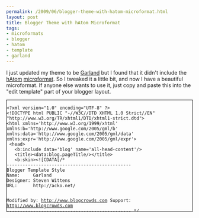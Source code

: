 ```yaml
--- 
permalink: /2009/06/blogger-theme-with-hatom-microformat.html
layout: post
title: Blogger Theme with hAtom Microformat
tags: 
- microformats
- blogger
- hatom
- template
- garland
---
```

I just updated my theme to be <a href="http://www.blogcrowds.com/resources/view_template.php/garland_73">Garland</a> but I found that it didn't include the <a href="http://microformats.com/wiki/hatom">hAtom</a> <a href="http://microformats/">microformat</a>. So I tweaked it a little bit, and now I have a beautiful microformat. If anyone else wants to use it, just copy and paste this into the "edit template" part of your blogger layout.

<div style="border: 1px solid black; overflow: scroll; height: 300px;" id="garland_template"><pre><code>&lt;?xml version="1.0" encoding="UTF-8" ?&gt;
&lt;!DOCTYPE html PUBLIC "-//W3C//DTD XHTML 1.0 Strict//EN" "http://www.w3.org/TR/xhtml1/DTD/xhtml1-strict.dtd"&gt;
&lt;html xmlns='http://www.w3.org/1999/xhtml' xmlns:b='http://www.google.com/2005/gml/b' xmlns:data='http://www.google.com/2005/gml/data' xmlns:expr='http://www.google.com/2005/gml/expr'&gt;
 &lt;head&gt;
   &lt;b:include data='blog' name='all-head-content'/&gt;
   &lt;title&gt;&lt;data:blog.pageTitle/&gt;&lt;/title&gt;
   &lt;b:skin&gt;&lt;![CDATA[/*
-----------------------------------------------
Blogger Template Style
Name:     Garland
Designer: Steven Wittens
URL:      http://acko.net/

Modified by: http://www.blogcrowds.com
Support:     http://www.blogcrowds.com
----------------------------------------------- */

a:link, a:visited {
color: #027ac6;
text-decoration: none;
}

a:hover {
color: #0062a0;
text-decoration: underline;
}

a:active, a.active {
color: #5895be;
}

body {
background: #edf5fa;
color: #494949;
font: 12px/170% Verdana, Arial, Helvetica, sans-serif;
margin: 0;
padding: 0;
}

body.sidebar-left  #footer {
margin-left: -210px;
}

/* So we move the #center container over the sidebars to compensate */
body.sidebar-left #center {
margin-left: -210px;
}

/* And add blanks left and right for the sidebars to fill */
body.sidebar-left #squeeze {
margin-left: 210px;
}

body.sidebar-right #center {
margin-right: -210px;
}

body.sidebar-right #footer {
margin-right: -210px;
}

body.sidebar-right #squeeze {
margin-right: 210px;
}

body.sidebars #center {
margin: 0 -210px;
}

body.sidebars #footer {
margin: 0 -210px;
}

body.sidebars #squeeze {
margin: 0 210px;
}

.meta{margin:0 0 30px 0}

.sidebar .widget{margin:0 0 20px 0}

dl {
margin: 0.5em 0 1em 1.5em;
}

dl dd {
margin: 0 0 .5em 1.5em;
}

dl dt {
}

h1 {
font-size: 170%;
}

h1, h2, h3, h4, h5, h6 {
font-family: Helvetica, Arial, sans-serif;
font-weight: normal;
margin: 0;
padding: 0;
}

h2 {
font-size: 160%;
line-height: 130%;
}

h3, .sidebar h2 {
font-size: 140%;
}

h4 {
font-size: 130%;
}

h5 {
font-size: 120%;
}

h6 {
font-size: 110%;
}

hr {
background: #5294c1;
border: none;
height: 1px;
margin: 0;
padding: 0;
}

img, a img {
border: none;
}

input {
color: #494949;
font: 12px/100% Verdana, Arial, Helvetica, sans-serif;
}

p {
margin: 0.6em 0 1.2em;
padding: 0;
}

textarea, select {
color: #494949;
font: 12px/160% Verdana, Arial, Helvetica, sans-serif;
}

.content ul {
margin: 0.5em 0 1em;
padding: 0;
}

.content ul li {
margin: 0.4em 0 0.4em 1.5em;
}

ul, quote, code, fieldset {
margin: .5em 0;
}

/**
* Primary navigation
*/
ul.primary-links {
float: right;
margin: 0;
padding: 0;
position: relative;
z-index: 4;
/* Hide links - no idea how to get rid of them */
       display : none;
}

ul.primary-links li {
background: none;
float: left;
margin: 0;
padding: 0;
}

ul.primary-links li a, ul.primary-links li a:link, ul.primary-links li a:visited {
background: transparent url("http://s61.photobucket.com/albums/h59/c_stavanger/garland/bg-navigation-item.png") no-repeat 50% 0;
color: #fff;
display: block;
margin: 0 1em;
padding: .75em 0 0;
}

ul.primary-links li a:hover, ul.primary-links li a.active {
background: transparent url("http://s61.photobucket.com/albums/h59/c_stavanger/garland/bg-navigation-item-hover.png") no-repeat 50% 0;
color: #fff;
}

.nextprev {
margin-bottom: 60px;
margin-top: 10px;
}

.alignleft {
float: left;
}

.alignright {
float: right;
clear: both;
}

.commentlist {
list-style: none;
margin: 1em 0 3em;
padding: 0;
}

.commentlist .alt {
background: #edf5fa;
}

.commentlist .avatar {
border: 1px dotted #ccc;
float: right;
margin-right: 25px;
padding: 2px;
}

.commentlist cite {
font-weight: bold;
}

.commentlist li {
padding: 1em 2em;
}

.menu {
list-style: none;
margin: 0;
padding: 0;
}

.menu li li, .item-list ul li, li.leaf, .links li, .sidebar .li {
background: transparent url("http://s61.photobucket.com/albums/h59/c_stavanger/garland/menu-leaf.gif") no-repeat 0 .35em;
list-style-image: none;
list-style-type: none;
padding: 0 0 .3em 13px;
}

.post {
margin-bottom: 2em;
overflow: hidden;
}

#header h1, #header h1 a {
color: #fff;
font-size: 1.5em;
font-weight: normal;
text-decoration: none;
text-shadow: #1659ac 0px 1px 3px;
}

#navigation {
background: url("http://s61.photobucket.com/albums/h59/c_stavanger/garland/bg-navigation.png") repeat-x 50% 100%;
height: 1em;
}

#s {
margin-bottom: 5px;
}

/* Layout and images */
#wrapper {
background: url("http://s61.photobucket.com/albums/h59/c_stavanger/garland/body.png") #edf5fa repeat-x 50% 0;
height: 600px;
}

#wrapper #container {
margin: 0 auto;
max-width: 1270px;
padding: 0 20px;
}

/* We must define 100% width to avoid the body being too narrow for near-empty pages */
#wrapper #container #center {
float: left;
width: 100%;
}

/* Now we add the backgrounds for the main content shading */
#wrapper #container #center #squeeze {
background: url("http://s61.photobucket.com/albums/h59/c_stavanger/garland/bg-content.png") #fff repeat-x 50% 0;
}

#wrapper #container #center .right-corner {
background: transparent url("http://s61.photobucket.com/albums/h59/c_stavanger/garland/bg-content-right.png") no-repeat 100% 0;
left: 10px;
position: relative;
}

#wrapper #container #center .right-corner .left-corner {
background: transparent url("http://s61.photobucket.com/albums/h59/c_stavanger/garland/bg-content-left.png") no-repeat 0 0;
left: -10px;
margin-left: -10px;
min-height: 400px;
padding: 60px 25px 5em 35px;
position: relative;
}

#wrapper #container #footer {
clear: both;
color: #898989;
float: none;
margin: 4em 0 -3em;
text-align: center;
}

#wrapper #container #header {
height: 80px;
}

#wrapper #container #header #logo-floater {
position: absolute;
}

#wrapper #container #header h1, #wrapper #container #header h1 a:link, #wrapper #container #header h1 a:visited {
font-weight: bold;
line-height: 120px;
position: relative;
white-space: nowrap;
z-index: 2;
}

/* We ensure the sidebars are still clickable using z-index */
#wrapper #container .sidebar {
float: left;
margin: 60px 0 5em;
width: 208px;
z-index: 2;
}

body &gt; #wrapper #container .sidebar {
position: relative;
}

#sidebar-left li {
margin-right: 10px;
}

#sidebar-right ul {
margin-left: 20px;
}

#sidebar2 {margin:0 0 0 20px;}

#sidebar-right li ul {
margin-left: 0;
}

.sidebar ul {
margin-left: 0;
padding: 0;
}

.content img {
margin-left: 10px;
}

#comment {
width: 400px;
}

]]&gt;&lt;/b:skin&gt;
 &lt;/head&gt;

&lt;body class='sidebars'&gt;
 &lt;div id='navigation'/&gt;

&lt;div id='wrapper'&gt;
&lt;div class='clear-block' id='container'&gt;

   &lt;!-- skip links for text browsers --&gt;
   &lt;span id='skiplinks' style='display:none;'&gt;
     &lt;a href='#main'&gt;skip to main &lt;/a&gt; |
     &lt;a href='#sidebar'&gt;skip to sidebar&lt;/a&gt;
   &lt;/span&gt;

   &lt;div id='header'&gt;
     &lt;b:section class='header' id='header' maxwidgets='1' showaddelement='no'&gt;
&lt;b:widget id='Header1' locked='true' title='paulisageek (Header)' type='Header'&gt;
&lt;b:includable id='title'&gt;
 &lt;b:if cond='data:blog.url == data:blog.homepageUrl'&gt;
   &lt;data:title/&gt;
 &lt;b:else/&gt;
   &lt;a expr:href='data:blog.homepageUrl'&gt;&lt;data:title/&gt;&lt;/a&gt;
 &lt;/b:if&gt;
&lt;/b:includable&gt;
&lt;b:includable id='description'&gt;
 &lt;div class='descriptionwrapper'&gt;
   &lt;p class='description'&gt;&lt;span&gt;&lt;data:description/&gt;&lt;/span&gt;&lt;/p&gt;
 &lt;/div&gt;
&lt;/b:includable&gt;
&lt;b:includable id='main'&gt;
 &lt;div id='logo-floater'&gt;
   &lt;h1&gt;
      &lt;b:if cond='data:blog.url == data:blog.homepageUrl'&gt;
       &lt;a href='#'&gt;&lt;data:title/&gt;&lt;/a&gt;
     &lt;b:else/&gt;
       &lt;a expr:href='data:blog.homepageUrl'&gt;&lt;data:title/&gt;&lt;/a&gt;
     &lt;/b:if&gt;
   &lt;/h1&gt;
 &lt;/div&gt;
 &lt;ul class='links primary-links'&gt;
   &lt;li&gt;&lt;a expr:href='data:blog.homepageUrl'&gt;&lt;data:title/&gt;&lt;/a&gt;&lt;/li&gt;
 &lt;/ul&gt;
&lt;/b:includable&gt;
&lt;/b:widget&gt;
&lt;/b:section&gt;
   &lt;/div&gt;

   &lt;div class='sidebar' id='sidebar-left'&gt;&lt;b:section class='side' id='sidebar1' preferred='yes'&gt;
&lt;b:widget id='Feed1' locked='false' title='FriendFeed - ptarjan' type='Feed'&gt;
&lt;b:includable id='main'&gt;
   &lt;h2&gt;&lt;data:title/&gt;&lt;/h2&gt;
   &lt;div class='widget-content' expr:id='data:widget.instanceId + "_feedItemListDisplay"'&gt;
     &lt;span style='filter: alpha(25); opacity: 0.25;'&gt;
       &lt;a expr:href='data:feedUrl'&gt;&lt;data:loadingMsg/&gt;&lt;/a&gt;
     &lt;/span&gt;
   &lt;/div&gt;
   &lt;b:include name='quickedit'/&gt;
 &lt;/b:includable&gt;
&lt;/b:widget&gt;
&lt;b:widget id='BlogArchive1' locked='false' title='Blog Archive' type='BlogArchive'&gt;
&lt;b:includable id='main'&gt;
 &lt;b:if cond='data:title'&gt;
   &lt;h2&gt;&lt;data:title/&gt;&lt;/h2&gt;
 &lt;/b:if&gt;
 &lt;div class='widget-content'&gt;
 &lt;div id='ArchiveList'&gt;
 &lt;div expr:id='data:widget.instanceId + "_ArchiveList"'&gt;
   &lt;b:if cond='data:style == "HIERARCHY"'&gt;
    &lt;b:include data='data' name='interval'/&gt;
   &lt;/b:if&gt;
   &lt;b:if cond='data:style == "FLAT"'&gt;
     &lt;b:include data='data' name='flat'/&gt;
   &lt;/b:if&gt;
   &lt;b:if cond='data:style == "MENU"'&gt;
     &lt;b:include data='data' name='menu'/&gt;
   &lt;/b:if&gt;
 &lt;/div&gt;
 &lt;/div&gt;
 &lt;b:include name='quickedit'/&gt;
 &lt;/div&gt;
&lt;/b:includable&gt;
&lt;b:includable id='flat' var='data'&gt;
 &lt;ul&gt;
   &lt;b:loop values='data:data' var='i'&gt;
     &lt;li class='archivedate'&gt;
       &lt;a expr:href='data:i.url'&gt;&lt;data:i.name/&gt;&lt;/a&gt; (&lt;data:i.post-count/&gt;)
     &lt;/li&gt;
   &lt;/b:loop&gt;
 &lt;/ul&gt;
&lt;/b:includable&gt;
&lt;b:includable id='menu' var='data'&gt;
 &lt;select expr:id='data:widget.instanceId + "_ArchiveMenu"'&gt;
   &lt;option value=''&gt;&lt;data:title/&gt;&lt;/option&gt;
   &lt;b:loop values='data:data' var='i'&gt;
     &lt;option expr:value='data:i.url'&gt;&lt;data:i.name/&gt; (&lt;data:i.post-count/&gt;)&lt;/option&gt;
   &lt;/b:loop&gt;
 &lt;/select&gt;
&lt;/b:includable&gt;
&lt;b:includable id='interval' var='intervalData'&gt;
 &lt;b:loop values='data:intervalData' var='i'&gt;
     &lt;ul&gt;
       &lt;li expr:class='"archivedate " + data:i.expclass'&gt;
         &lt;b:include data='i' name='toggle'/&gt;
         &lt;a class='post-count-link' expr:href='data:i.url'&gt;&lt;data:i.name/&gt;&lt;/a&gt;
           &lt;span class='post-count' dir='ltr'&gt;(&lt;data:i.post-count/&gt;)&lt;/span&gt;
         &lt;b:if cond='data:i.data'&gt;
           &lt;b:include data='i.data' name='interval'/&gt;
         &lt;/b:if&gt;
         &lt;b:if cond='data:i.posts'&gt;
           &lt;b:include data='i.posts' name='posts'/&gt;
         &lt;/b:if&gt;
       &lt;/li&gt;
     &lt;/ul&gt;
 &lt;/b:loop&gt;
&lt;/b:includable&gt;
&lt;b:includable id='toggle' var='interval'&gt;
 &lt;b:if cond='data:interval.toggleId'&gt;
 &lt;b:if cond='data:interval.expclass == "expanded"'&gt;
   &lt;a class='toggle' expr:href='data:widget.actionUrl + "&amp;action=toggle" +       "&amp;dir=close&amp;toggle=" + data:interval.toggleId +       "&amp;toggleopen=" + data:toggleopen'&gt;
       &lt;span class='zippy toggle-open'&gt;▼ &lt;/span&gt;
   &lt;/a&gt;
 &lt;b:else/&gt;
   &lt;a class='toggle' expr:href='data:widget.actionUrl + "&amp;action=toggle" +         "&amp;dir=open&amp;toggle=" + data:interval.toggleId +         "&amp;toggleopen=" + data:toggleopen'&gt;
         &lt;span class='zippy'&gt;
           &lt;b:if cond='data:blog.languageDirection == "rtl"'&gt;
             ◄
           &lt;b:else/&gt;
             ►
           &lt;/b:if&gt;
         &lt;/span&gt;
   &lt;/a&gt;
 &lt;/b:if&gt;
&lt;/b:if&gt;
&lt;/b:includable&gt;
&lt;b:includable id='posts' var='posts'&gt;
 &lt;ul class='posts'&gt;
   &lt;b:loop values='data:posts' var='i'&gt;
     &lt;li&gt;&lt;a expr:href='data:i.url'&gt;&lt;data:i.title/&gt;&lt;/a&gt;&lt;/li&gt;
   &lt;/b:loop&gt;
 &lt;/ul&gt;
&lt;/b:includable&gt;
&lt;/b:widget&gt;
&lt;b:widget id='AdSense1' locked='false' title='' type='AdSense'&gt;
&lt;b:includable id='main'&gt;
 &lt;div class='widget-content'&gt;
   &lt;data:adCode/&gt;
 &lt;/div&gt;
&lt;/b:includable&gt;
&lt;/b:widget&gt;
&lt;/b:section&gt;&lt;/div&gt;

     &lt;div id='crosscol-wrapper' style='text-align:center'&gt;
       &lt;b:section class='crosscol' id='crosscol' showaddelement='no'/&gt;
     &lt;/div&gt;

     &lt;div id='center'&gt;&lt;div id='squeeze'&gt;&lt;div class='right-corner'&gt;&lt;div class='left-corner'&gt;
     &lt;!-- begin content --&gt;
     &lt;div class='node'&gt;
       &lt;b:section class='main' id='main' showaddelement='no'&gt;
&lt;b:widget id='Blog1' locked='true' title='Blog Posts' type='Blog'&gt;
&lt;b:includable id='nextprev'&gt;
 &lt;div class='blog-pager hentry' id='blog-pager'&gt;
   &lt;b:if cond='data:newerPageUrl'&gt;
     &lt;span id='blog-pager-newer-link'&gt;
     &lt;a class='blog-pager-newer-link' expr:href='data:newerPageUrl' expr:id='data:widget.instanceId + "_blog-pager-newer-link"' expr:title='data:newerPageTitle'&gt;&lt;data:newerPageTitle/&gt;&lt;/a&gt;
     &lt;/span&gt;
   &lt;/b:if&gt;

   &lt;b:if cond='data:olderPageUrl'&gt;
     &lt;span id='blog-pager-older-link'&gt;
     &lt;a class='blog-pager-older-link' expr:href='data:olderPageUrl' expr:id='data:widget.instanceId + "_blog-pager-older-link"' expr:title='data:olderPageTitle'&gt;&lt;data:olderPageTitle/&gt;&lt;/a&gt;
     &lt;/span&gt;
   &lt;/b:if&gt;

   &lt;b:if cond='data:blog.homepageUrl != data:blog.url'&gt;
     &lt;a class='home-link' expr:href='data:blog.homepageUrl'&gt;&lt;data:homeMsg/&gt;&lt;/a&gt;
     &lt;b:else/&gt;
     &lt;b:if cond='data:newerPageUrl'&gt;
       &lt;a class='home-link' expr:href='data:blog.homepageUrl'&gt;&lt;data:homeMsg/&gt;&lt;/a&gt;
     &lt;/b:if&gt;
   &lt;/b:if&gt;

 &lt;/div&gt;
 &lt;div class='clear'/&gt;
&lt;/b:includable&gt;
&lt;b:includable id='backlinks' var='post'&gt;
 &lt;a name='links'/&gt;&lt;h4&gt;&lt;data:post.backlinksLabel/&gt;&lt;/h4&gt;
 &lt;b:if cond='data:post.numBacklinks != 0'&gt;
   &lt;dl class='comments-block' id='comments-block'&gt;
     &lt;b:loop values='data:post.backlinks' var='backlink'&gt;
       &lt;div class='collapsed-backlink backlink-control'&gt;
         &lt;dt class='comment-title'&gt;
           &lt;span class='backlink-toggle-zippy'&gt; &lt;/span&gt;
           &lt;a expr:href='data:backlink.url' rel='nofollow'&gt;&lt;data:backlink.title/&gt;&lt;/a&gt;
           &lt;b:include data='backlink' name='backlinkDeleteIcon'/&gt;
         &lt;/dt&gt;
         &lt;dd class='comment-body collapseable'&gt;
           &lt;data:backlink.snippet/&gt;
         &lt;/dd&gt;
         &lt;dd class='comment-footer collapseable'&gt;
           &lt;span class='comment-author'&gt;&lt;data:post.authorLabel/&gt; &lt;data:backlink.author/&gt;&lt;/span&gt;
           &lt;span class='comment-timestamp'&gt;&lt;data:post.timestampLabel/&gt; &lt;data:backlink.timestamp/&gt;&lt;/span&gt;
         &lt;/dd&gt;
       &lt;/div&gt;
     &lt;/b:loop&gt;
   &lt;/dl&gt;
 &lt;/b:if&gt;
 &lt;p class='comment-footer'&gt;
   &lt;a class='comment-link' expr:href='data:post.createLinkUrl' expr:id='data:widget.instanceId + "_backlinks-create-link"' target='_blank'&gt;&lt;data:post.createLinkLabel/&gt;&lt;/a&gt;
 &lt;/p&gt;
&lt;/b:includable&gt;
&lt;b:includable id='post' var='post'&gt;
  &lt;div class="hentry post"&gt;
   &lt;a expr:name='data:post.id'/&gt;
   &lt;b:if cond='data:post.title'&gt;
     &lt;h2 class="entry-title post-title"&gt;
    &lt;b:if cond='data:post.link'&gt;
      &lt;a expr:href='data:post.link' rel="bookmark"&gt;&lt;data:post.title/&gt;&lt;/a&gt;
    &lt;b:else/&gt;
       &lt;b:if cond='data:post.url'&gt;
         &lt;a expr:href='data:post.url' rel="bookmark"&gt;&lt;data:post.title/&gt;&lt;/a&gt;
       &lt;b:else/&gt;
         &lt;data:post.title/&gt;
       &lt;/b:if&gt;
    &lt;/b:if&gt;
     &lt;/h2&gt;
   &lt;/b:if&gt;
  
   &lt;span class='submitted'&gt;
     Posted On &lt;data:post.dateHeader/&gt;
     &lt;b:if cond='data:top.showTimestamp'&gt;
       at
       &lt;data:top.timestampLabel/&gt;
       &lt;b:if cond='data:post.url'&gt;
         &lt;a class='timestamp-link' expr:href='data:post.url' rel='bookmark' title='permanent link'&gt;&lt;abbr class='published' expr:title='data:post.timestampISO8601'&gt;&lt;data:post.timestamp/&gt;&lt;/abbr&gt;&lt;/a&gt;
       &lt;/b:if&gt;
     &lt;/b:if&gt; by &lt;span class="vcard author fn"&gt;&lt;data:post.author/&gt;&lt;/span&gt;
    
       &lt;!-- email post links --&gt;
       &lt;b:if cond='data:post.emailPostUrl'&gt;
         &lt;span class='item-action'&gt;
         &lt;a expr:href='data:post.emailPostUrl' expr:title='data:top.emailPostMsg'&gt;
           &lt;span class='email-post-icon'&gt; &lt;/span&gt;
         &lt;/a&gt;
         &lt;/span&gt;
       &lt;/b:if&gt;

       &lt;!-- quickedit pencil --&gt;
       &lt;b:include data='post' name='postQuickEdit'/&gt;
    
   &lt;/span&gt;

   &lt;div class='content entry-content'&gt;
     &lt;p&gt;&lt;data:post.body/&gt;&lt;/p&gt;
     &lt;div style='clear: both;'/&gt; &lt;!-- clear for photos floats --&gt;
   &lt;/div&gt;
  
   &lt;div class='meta'&gt;
       Posted in  &lt;b:if cond='data:post.labels'&gt;
         &lt;data:postLabelsLabel/&gt;
         &lt;b:loop values='data:post.labels' var='label'&gt;
           &lt;a expr:href='data:label.url' rel='tag'&gt;&lt;data:label.name/&gt;&lt;/a&gt;&lt;b:if cond='data:label.isLast != "true"'&gt;,&lt;/b:if&gt;
         &lt;/b:loop&gt;
       &lt;/b:if&gt; |

       &lt;b:if cond='data:blog.pageType != "item"'&gt;

         &lt;b:if cond='data:post.allowComments'&gt;
           &lt;a class='comment-link' expr:href='data:post.addCommentUrl' expr:onclick='data:post.addCommentOnclick'&gt;&lt;b:if cond='data:post.numComments == 1'&gt;1 &lt;data:top.commentLabel/&gt;&lt;b:else/&gt;&lt;data:post.numComments/&gt; &lt;data:top.commentLabelPlural/&gt;&lt;/b:if&gt;&lt;/a&gt;
         &lt;/b:if&gt;
       &lt;/b:if&gt;
  

      &lt;!-- backlinks --&gt;
        &lt;b:if cond='data:blog.pageType != "item"'&gt;
          &lt;b:if cond='data:post.showBacklinks'&gt;
            &lt;a class='comment-link' expr:href='data:post.url + "#links"'&gt;&lt;data:top.backlinkLabel/&gt;&lt;/a&gt;
          &lt;/b:if&gt;
        &lt;/b:if&gt;
   &lt;/div&gt;
  &lt;/div&gt;
&lt;/b:includable&gt;
&lt;b:includable id='commentDeleteIcon' var='comment'&gt;
 &lt;span expr:class='"item-control " + data:comment.adminClass'&gt;
   &lt;a expr:href='data:comment.deleteUrl' expr:title='data:top.deleteCommentMsg'&gt;
     &lt;span class='delete-comment-icon'&gt; &lt;/span&gt;
   &lt;/a&gt;
 &lt;/span&gt;
&lt;/b:includable&gt;
&lt;b:includable id='status-message'&gt;
 &lt;b:if cond='data:navMessage'&gt;
 &lt;div class='status-msg-wrap'&gt;
   &lt;div class='status-msg-body'&gt;
     &lt;data:navMessage/&gt;
   &lt;/div&gt;
   &lt;div class='status-msg-border'&gt;
     &lt;div class='status-msg-bg'&gt;
       &lt;div class='status-msg-hidden'&gt;&lt;data:navMessage/&gt;&lt;/div&gt;
     &lt;/div&gt;
   &lt;/div&gt;
 &lt;/div&gt;
 &lt;div style='clear: both;'/&gt;
 &lt;/b:if&gt;
&lt;/b:includable&gt;
&lt;b:includable id='feedLinks'&gt;
 &lt;b:if cond='data:blog.pageType != "item"'&gt; &lt;!-- Blog feed links --&gt;
   &lt;b:if cond='data:feedLinks'&gt;
     &lt;div class='blog-feeds'&gt;
       &lt;b:include data='feedLinks' name='feedLinksBody'/&gt;
     &lt;/div&gt;
   &lt;/b:if&gt;

   &lt;b:else/&gt; &lt;!--Post feed links --&gt;
   &lt;div class='post-feeds'&gt;
     &lt;b:loop values='data:posts' var='post'&gt;
       &lt;b:if cond='data:post.allowComments'&gt;
         &lt;b:if cond='data:post.feedLinks'&gt;
           &lt;b:include data='post.feedLinks' name='feedLinksBody'/&gt;
         &lt;/b:if&gt;
       &lt;/b:if&gt;
     &lt;/b:loop&gt;
   &lt;/div&gt;
 &lt;/b:if&gt;
&lt;/b:includable&gt;
&lt;b:includable id='comment-form' var='post'&gt;
 &lt;div class='comment-form'&gt;
   &lt;a name='comment-form'/&gt;
   &lt;h4 id='comment-post-message'&gt;&lt;data:postCommentMsg/&gt;&lt;/h4&gt;
   &lt;p&gt;&lt;data:blogCommentMessage/&gt;&lt;/p&gt;
   &lt;data:blogTeamBlogMessage/&gt;
   &lt;a expr:href='data:post.commentFormIframeSrc' id='comment-editor-src'/&gt;
   &lt;iframe allowtransparency='true' class='blogger-iframe-colorize blogger-comment-from-post' frameborder='0' height='275' id='comment-editor' name='comment-editor' scrolling='no' src='' width='100%'/&gt;
   &lt;data:post.friendConnectJs/&gt;
   &lt;data:post.cmtfpIframe/&gt;
   &lt;script type='text/javascript'&gt;
     BLOG_CMT_createIframe('&lt;data:post.appRpcRelayPath/&gt;', '&lt;data:post.communityId/&gt;');
   &lt;/script&gt;
 &lt;/div&gt;
&lt;/b:includable&gt;
&lt;b:includable id='backlinkDeleteIcon' var='backlink'&gt;
 &lt;span expr:class='"item-control " + data:backlink.adminClass'&gt;
   &lt;a expr:href='data:backlink.deleteUrl' expr:title='data:top.deleteBacklinkMsg'&gt;
     &lt;span class='delete-comment-icon'&gt; &lt;/span&gt;
   &lt;/a&gt;
 &lt;/span&gt;
&lt;/b:includable&gt;
&lt;b:includable id='feedLinksBody' var='links'&gt;
 &lt;div class='feed-links'&gt;
 &lt;data:feedLinksMsg/&gt;
 &lt;b:loop values='data:links' var='f'&gt;
    &lt;a class='feed-link' expr:href='data:f.url' expr:type='data:f.mimeType' target='_blank'&gt;&lt;data:f.name/&gt; (&lt;data:f.feedType/&gt;)&lt;/a&gt;
 &lt;/b:loop&gt;
 &lt;/div&gt;
&lt;/b:includable&gt;
&lt;b:includable id='postQuickEdit' var='post'&gt;
 &lt;b:if cond='data:post.editUrl'&gt;
   &lt;span expr:class='"item-control " + data:post.adminClass'&gt;
     &lt;a expr:href='data:post.editUrl' expr:title='data:top.editPostMsg'&gt;
       &lt;span class='quick-edit-icon'&gt; &lt;/span&gt;
     &lt;/a&gt;
   &lt;/span&gt;
 &lt;/b:if&gt;
&lt;/b:includable&gt;
&lt;b:includable id='comments' var='post'&gt;
   &lt;a name='comments'/&gt;
   &lt;b:if cond='data:post.allowComments'&gt;
     &lt;h3 id='comments'&gt;
       &lt;b:if cond='data:post.numComments == 1'&gt;
         1 &lt;data:commentLabel/&gt;:
       &lt;b:else/&gt;
         &lt;data:post.numComments/&gt; &lt;data:commentLabelPlural/&gt;:
       &lt;/b:if&gt;
     &lt;/h3&gt;

     &lt;ol class='commentlist'&gt;
       &lt;b:loop values='data:post.comments' var='comment'&gt;
         &lt;li&gt;
           &lt;a expr:name='"comment-" + data:comment.id'/&gt;
           &lt;cite&gt;
           &lt;b:if cond='data:comment.authorUrl'&gt;
             &lt;a expr:href='data:comment.authorUrl' rel='nofollow'&gt;&lt;data:comment.author/&gt;&lt;/a&gt;
           &lt;b:else/&gt;
             &lt;data:comment.author/&gt;
           &lt;/b:if&gt;
           &lt;/cite&gt; Says:
           &lt;small class='commentmetadata'&gt;&lt;a expr:href='"#comment-" + data:comment.id' title='comment permalink'&gt;
               &lt;data:comment.timestamp/&gt;
             &lt;/a&gt;
             &lt;b:include data='comment' name='commentDeleteIcon'/&gt;
           &lt;/small&gt;
             &lt;b:if cond='data:comment.isDeleted'&gt;
             &lt;span class='deleted-comment'&gt;&lt;data:comment.body/&gt;&lt;/span&gt;
           &lt;b:else/&gt;
             &lt;p&gt;&lt;data:comment.body/&gt;&lt;/p&gt;
           &lt;/b:if&gt;
         &lt;/li&gt;
       &lt;/b:loop&gt;
     &lt;/ol&gt;

     &lt;p class='comment-footer'&gt;
       &lt;a expr:href='data:post.addCommentUrl' expr:onclick='data:post.addCommentOnclick'&gt;&lt;data:postCommentMsg/&gt;&lt;/a&gt;
     &lt;/p&gt;
   &lt;/b:if&gt;

   &lt;div id='backlinks-container'&gt;
   &lt;div expr:id='data:widget.instanceId + "_backlinks-container"'&gt;
      &lt;b:if cond='data:post.showBacklinks'&gt;
        &lt;b:include data='post' name='backlinks'/&gt;
      &lt;/b:if&gt;
   &lt;/div&gt;
   &lt;/div&gt;
&lt;/b:includable&gt;
&lt;b:includable id='main' var='top'&gt;
 &lt;!-- posts --&gt;
 &lt;div class='post hfeed'&gt;

   &lt;b:include data='top' name='status-message'/&gt;

   &lt;b:loop values='data:posts' var='post'&gt;
     &lt;b:include data='post' name='post'/&gt;
     &lt;b:if cond='data:blog.pageType == "item"'&gt;
       &lt;b:include data='post' name='comments'/&gt;
     &lt;/b:if&gt;
   &lt;/b:loop&gt;
 &lt;/div&gt;

 &lt;!-- navigation --&gt;
 &lt;b:include name='nextprev'/&gt;

 &lt;!-- feed links --&gt;
 &lt;b:include name='feedLinks'/&gt;
&lt;/b:includable&gt;
&lt;/b:widget&gt;
&lt;/b:section&gt;&lt;/div&gt;&lt;!-- end content --&gt;&lt;!-- spacer for skins that want sidebar and main to be the same height--&gt;&lt;div class='clear'&gt; &lt;/div&gt;&lt;div id='footer-wrapper'&gt;&lt;b:section class='footer' id='footer'/&gt;&lt;/div&gt;&lt;/div&gt;&lt;/div&gt;&lt;/div&gt;&lt;/div&gt; &lt;!-- /.left-corner, /.right-corner, /#squeeze, /#center --&gt;&lt;div class='sidebar' id='sidebar-right'&gt;&lt;b:section class='side' id='sidebar2' preferred='yes'&gt;
&lt;b:widget id='Profile1' locked='false' title='About Me' type='Profile'&gt;
&lt;b:includable id='main'&gt;
   &lt;b:if cond='data:title != ""'&gt;
     &lt;h2&gt;&lt;data:title/&gt;&lt;/h2&gt;
   &lt;/b:if&gt;
   &lt;div class='widget-content'&gt;
   &lt;b:if cond='data:team == "true"'&gt; &lt;!-- team blog profile --&gt;
     &lt;ul&gt;
       &lt;b:loop values='data:authors' var='i'&gt;
         &lt;li&gt;&lt;a expr:href='data:i.userUrl'&gt;&lt;data:i.display-name/&gt;&lt;/a&gt;&lt;/li&gt;
       &lt;/b:loop&gt;
     &lt;/ul&gt;

     &lt;b:else/&gt; &lt;!-- normal blog profile --&gt;

     &lt;b:if cond='data:photo.url != ""'&gt;
       &lt;a expr:href='data:userUrl'&gt;&lt;img class='profile-img' expr:alt='data:photo.alt' expr:height='data:photo.height' expr:src='data:photo.url' expr:width='data:photo.width'/&gt;&lt;/a&gt;
     &lt;/b:if&gt;

     &lt;dl class='profile-datablock'&gt;
       &lt;dt class='profile-data'&gt;&lt;data:displayname/&gt;&lt;/dt&gt;

       &lt;b:if cond='data:showlocation == "true"'&gt;
         &lt;dd class='profile-data'&gt;&lt;data:location/&gt;&lt;/dd&gt;
       &lt;/b:if&gt;

       &lt;b:if cond='data:aboutme != ""'&gt;&lt;dd class='profile-textblock'&gt;&lt;data:aboutme/&gt;&lt;/dd&gt;&lt;/b:if&gt;
     &lt;/dl&gt;
     &lt;a class='profile-link' expr:href='data:userUrl'&gt;&lt;data:viewProfileMsg/&gt;&lt;/a&gt;
   &lt;/b:if&gt;

    &lt;b:include name='quickedit'/&gt;
   &lt;/div&gt;
 &lt;/b:includable&gt;
&lt;/b:widget&gt;
&lt;b:widget id='HTML1' locked='false' title='My Other Internet Stuff' type='HTML'&gt;
&lt;b:includable id='main'&gt;
 &lt;!-- only display title if it's non-empty --&gt;
 &lt;b:if cond='data:title != ""'&gt;
   &lt;h2 class='title'&gt;&lt;data:title/&gt;&lt;/h2&gt;
 &lt;/b:if&gt;
 &lt;div class='widget-content'&gt;
   &lt;data:content/&gt;
 &lt;/div&gt;

 &lt;b:include name='quickedit'/&gt;
&lt;/b:includable&gt;
&lt;/b:widget&gt;
&lt;b:widget id='Followers1' locked='false' title='Followers' type='Followers'&gt;
&lt;b:includable id='main'&gt;
 &lt;b:if cond='data:title != ""'&gt;
   &lt;b:if cond='data:codeSnippet != ""'&gt;
     &lt;h2 class='title'&gt;&lt;data:title/&gt;&lt;/h2&gt;
   &lt;b:else/&gt;
     &lt;b:if cond='data:totalFollowerCount != ""'&gt;
       &lt;h2 class='title'&gt;&lt;data:title/&gt; (&lt;data:totalFollowerCount/&gt;)&lt;/h2&gt;
     &lt;/b:if&gt;
   &lt;/b:if&gt; 
 &lt;/b:if&gt;
 &lt;div class='widget-content'&gt;
   &lt;div expr:id='data:widget.instanceId + "-wrapper"'&gt;
     &lt;b:if cond='data:codeSnippet != ""'&gt;
       &lt;div style='margin-right:2px;'&gt;
         &lt;data:codeSnippet/&gt;
       &lt;/div&gt;
     &lt;b:else/&gt;
       &lt;b:if cond='data:totalFollowerCount == ""'&gt;
         &lt;span class='item-control following-not-admin'&gt;
           &lt;b&gt;&lt;data:failureSnippet/&gt;&lt;/b&gt;
         &lt;/span&gt;
         &lt;span class='item-control blog-admin'&gt;
           &lt;b&gt;&lt;data:adminFailureSnippet/&gt;&lt;/b&gt;
         &lt;/span&gt;
       &lt;b:else/&gt;
         &lt;b:if cond='data:followingLinkPresent'&gt;
           &lt;div class='follow-this profile-link item-control following-follow-this'&gt;
             &lt;a expr:href='"javascript:_FollowersView._openPopup(\"" + data:followUri + "\");"'&gt;
               &lt;data:followThisMessage/&gt;
             &lt;/a&gt;
           &lt;/div&gt;
           &lt;div class='follow-this profile-link item-control following-stop-following-this'&gt;
             &lt;a expr:href='"javascript:_FollowersView._openPopup(\"" + data:followUri + "\");"'&gt;
               &lt;data:stopFollowingMessage/&gt;
             &lt;/a&gt;
           &lt;/div&gt;
         &lt;/b:if&gt;

         &lt;div class='followers-grid'&gt;
           &lt;b:if cond='data:totalFollowerCount == 0'&gt;
             &lt;div class='profile-link item-control following-follow-this'&gt;
               &lt;data:emptyFollowersMessage/&gt;
             &lt;/div&gt;
           &lt;/b:if&gt;
           &lt;!--
           Relies on the js written out in navbar.gxp
           --&gt;
           &lt;b:loop values='data:followers' var='follower'&gt;
             &lt;div class='follower'&gt;
               &lt;a expr:href='data:follower.profileUrl' expr:title='data:follower.displayName' rel='nofollow'&gt;
               &lt;img class='follower-img' expr:alt='data:follower.displayName' expr:height='data:follower.imageHeight' expr:onerror='"this.onerror=null;this.src=\"" + data:anonFollowerImageUrl + "\";"' expr:onload='"setAttributeOnload(this, \"src\", \"" + data:follower.imageUrl + "\")"' expr:width='data:follower.imageWidth' src='http://img1.blogblog.com/img/blank.gif'/&gt;
               &lt;/a&gt;
             &lt;/div&gt;
           &lt;/b:loop&gt;
           &lt;div class='clear'/&gt;
         &lt;/div&gt;

         &lt;div class='followers-canvas profile-link'&gt;
           &lt;data:followersFooterMessage/&gt;
           &lt;span class='item-control following-not-admin'&gt;
             &lt;a expr:href='data:followersUri'&gt;
               &lt;data:viewAllMessage/&gt;
             &lt;/a&gt;
           &lt;/span&gt;
           &lt;span class='item-control blog-admin'&gt;
             &lt;a expr:href='data:manageFollowersUri'&gt;
               &lt;data:manageFollowersMessage/&gt;
             &lt;/a&gt;
           &lt;/span&gt;
         &lt;/div&gt;
         &lt;/b:if&gt;
     &lt;/b:if&gt;
   &lt;/div&gt;
   &lt;b:include name='quickedit'/&gt;
 &lt;/div&gt;
&lt;/b:includable&gt;
&lt;/b:widget&gt;
&lt;/b:section&gt;&lt;p style='margin:0 0 0 20px'/&gt;&lt;/div&gt;
  
   &lt;/div&gt; &lt;!-- /container --&gt;
   &lt;/div&gt;

&lt;/body&gt;
&lt;/html&gt;
</code></pre></div>

<script>
function fnSelect(objId)
{
   fnDeSelect();
   if (document.selection) 
   {
      var range = document.body.createTextRange();
      range.moveToElementText(document.getElementById(objId));
      range.select();
   }
   else if (window.getSelection) 
   {
      var range = document.createRange();
      range.selectNode(document.getElementById(objId));
      window.getSelection().addRange(range);
   }
}
function fnDeSelect() 
{
   if (document.selection)
             document.selection.empty();
   else if (window.getSelection)
              window.getSelection().removeAllRanges();
} 

var id = "garland_template";
document.getElementById(id).onclick = function() {
  fnSelect(id);
}
</script>
<!-- Script by hscripts.com -->
